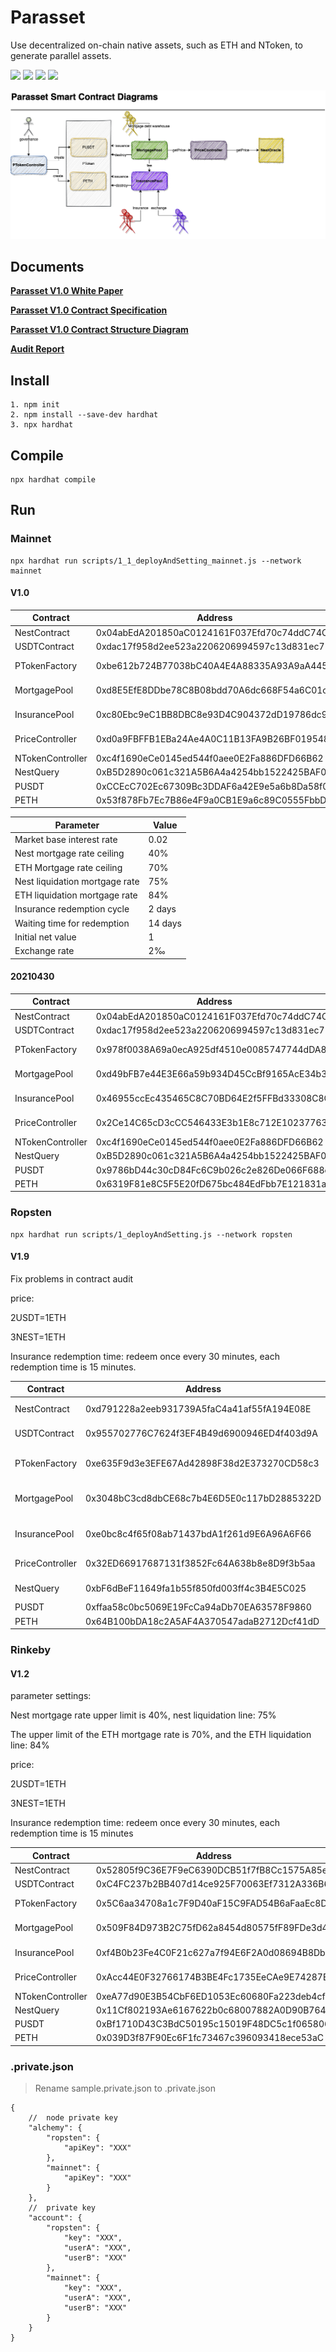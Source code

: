 # Parasset
Use decentralized on-chain native assets, such as ETH and NToken, to generate parallel assets.

![](https://img.shields.io/github/issues/Parasset/Parasset-Protocol)
![](https://img.shields.io/github/stars/Parasset/Parasset-Protocol)
![](https://img.shields.io/github/license/Parasset/Parasset-Protocol)
![](https://img.shields.io/twitter/url?url=https%3A%2F%2Fgithub.com%2FParasset%2FParasset-Protocol%2F)

![image](https://github.com/Parasset/Doc/blob/main/Parasset_Smart_Contracts2.png)

## Documents

**[Parasset V1.0 White Paper](https://github.com/Parasset/Parasset-Doc/blob/main/WhitePaper.pdf)**

**[Parasset V1.0 Contract Specification](https://github.com/Parasset/Parasset-Doc/blob/main/ParassetDocument.pdf)**

**[Parasset V1.0 Contract Structure Diagram](https://github.com/Parasset/Parasset-Doc/blob/main/Parasset_Smart_Contracts2.png)**

**[Audit Report](https://github.com/Parasset/Parasset-Doc/blob/main/Certik_Parasset_final.pdf)**


## Install

```
1. npm init
2. npm install --save-dev hardhat
3. npx hardhat
```


## Compile

```
npx hardhat compile
```

## Run

### Mainnet

```
npx hardhat run scripts/1_1_deployAndSetting_mainnet.js --network mainnet

```
#### V1.0

Contract | Address | Description
---|---|---
NestContract | 0x04abEdA201850aC0124161F037Efd70c74ddC74C | NEST Token
USDTContract | 0xdac17f958d2ee523a2206206994597c13d831ec7 | USDT Token
PTokenFactory | 0xbe612b724B77038bC40A4E4A88335A93A9aA445B | P Asset Factory Contract
MortgagePool | 0xd8E5EfE8DDbe78C8B08bdd70A6dc668F54a6C01c | Mortgage pool contract
InsurancePool | 0xc80Ebc9eC1BB8DBC8e93D4C904372dD19786dc9C | Insurance pool contract
PriceController | 0xd0a9FBFFB1EBa24Ae4A0C11B13FA9B26BF019548 | Price call contract
NTokenController | 0xc4f1690eCe0145ed544f0aee0E2Fa886DFD66B62 | NTokenController
NestQuery | 0xB5D2890c061c321A5B6A4a4254bb1522425BAF0A | NEST Oracle
PUSDT | 0xCCEcC702Ec67309Bc3DDAF6a42E9e5a6b8Da58f0 | PUSDT
PETH | 0x53f878Fb7Ec7B86e4F9a0CB1E9a6c89C0555FbbD | PETH


Parameter | Value
---|---
Market base interest rate | 0.02
Nest mortgage rate ceiling | 40%
ETH Mortgage rate ceiling | 70%
Nest liquidation mortgage rate | 75%
ETH liquidation mortgage rate | 84%
Insurance redemption cycle | 2 days
Waiting time for redemption | 14 days
Initial net value | 1
Exchange rate | 2‰

#### 20210430

Contract | Address | Description
---|---|---
NestContract | 0x04abEdA201850aC0124161F037Efd70c74ddC74C | NEST Token
USDTContract | 0xdac17f958d2ee523a2206206994597c13d831ec7 | USDT Token
PTokenFactory | 0x978f0038A69a0ecA925df4510e0085747744dDA8 | P Asset Factory Contract
MortgagePool | 0xd49bFB7e44E3E66a59b934D45CcBf9165AcE34b3 | Mortgage pool contract
InsurancePool | 0x46955ccEc435465C8C70BD64E2f5FFBd33308C8C | Insurance pool contract
PriceController | 0x2Ce14C65cD3cCC546433E3b1E8c712E102377635 | Price call contract
NTokenController | 0xc4f1690eCe0145ed544f0aee0E2Fa886DFD66B62 | NTokenController
NestQuery | 0xB5D2890c061c321A5B6A4a4254bb1522425BAF0A | NEST Oracle
PUSDT | 0x9786bD44c30cD84Fc6C9b026c2e826De066F688c | PUSDT
PETH | 0x6319F81e8C5F5E20fD675bc484EdFbb7E121831a | PETH

### Ropsten

```
npx hardhat run scripts/1_deployAndSetting.js --network ropsten

```

#### V1.9

Fix problems in contract audit

price:

2USDT=1ETH

3NEST=1ETH

Insurance redemption time: redeem once every 30 minutes, each redemption time is 15 minutes.

Contract | Address | Description
---|---|---
NestContract | 0xd791228a2eeb931739A5faC4a41af55fA194E08E | NEST Token
USDTContract | 0x955702776C7624f3EF4B49d6900946ED4f403d9A | USDT Token
PTokenFactory | 0xe635F9d3e3EFE67Ad42898F38d2E373270CD58c3 | P Asset Factory Contract
MortgagePool | 0x3048bC3cd8dbCE68c7b4E6D5E0c117bD2885322D | Mortgage pool contract
InsurancePool | 0xe0bc8c4f65f08ab71437bdA1f261d9E6A96A6F66 | Insurance pool contract
PriceController | 0x32ED66917687131f3852Fc64A638b8e8D9f3b5aa | Price call contract
NestQuery | 0xbF6dBeF11649fa1b55f850fd003ff4c3B4E5C025 | NEST Oracle
PUSDT | 0xffaa58c0bc5069E19FcCa94aDb70EA63578F9860 | PUSDT
PETH | 0x64B100bDA18c2A5AF4A370547adaB2712Dcf41dD | PETH

### Rinkeby

#### V1.2

parameter settings:

Nest mortgage rate upper limit is 40%, nest liquidation line: 75%

The upper limit of the ETH mortgage rate is 70%, and the ETH liquidation line: 84%

price:

2USDT=1ETH

3NEST=1ETH

Insurance redemption time: redeem once every 30 minutes, each redemption time is 15 minutes

Contract | Address | Description
---|---|---
NestContract | 0x52805f9C36E7F9eC6390DCB51f7fB8Cc1575A85e | NEST Token
USDTContract | 0xC4FC237b2BB407d14ce925F70063Ef7312A336B6 | USDT Token
PTokenFactory | 0x5C6aa34708a1c7F9D40aF15C9FAD54B6aFaaEc8D | P Asset Factory Contract
MortgagePool | 0x509F84D973B2C75fD62a8454d80575fF89FDe3d4 | Mortgage pool contract
InsurancePool | 0xf4B0b23Fe4C0F21c627a7f94E6F2A0d08694B8Db | Insurance pool contract
PriceController | 0xAcc44E0F32766174B3BE4Fc1735EeCAe9E74287B | Price call contract
NTokenController | 0xeA77d90E3B54CbF6ED1053Ec60680Fa223deb4cf | NTokenController
NestQuery | 0x11Cf802193Ae6167622b0c68007882A0D90B7642 | NEST Oracle
PUSDT | 0xBf1710D43C3BdC50195c15019F48DC5c1f065806 | PUSDT
PETH | 0x039D3f87F90Ec6F1fc73467c396093418ece53aC | PETH

### .private.json

>Rename sample.private.json to .private.json

```
{
    //  node private key
    "alchemy": {
        "ropsten": {
            "apiKey": "XXX"
        },
        "mainnet": {
            "apiKey": "XXX"
        }
    },
    //  private key
    "account": {
        "ropsten": {
            "key": "XXX",
            "userA": "XXX",
            "userB": "XXX"
        },
        "mainnet": {
            "key": "XXX",
            "userA": "XXX",
            "userB": "XXX"
        }
    }
}
```





